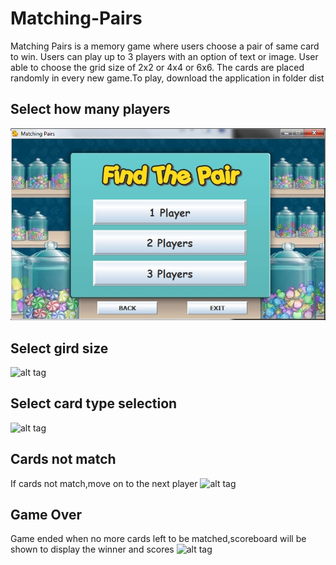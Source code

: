 # Matching-Pairs
Matching Pairs is a memory game where users choose a pair of same card to win. 
Users can play up to 3 players with an option of text or image. 
User able to choose the grid size of 2x2 or 4x4 or 6x6. The cards are placed randomly in every new game.To play, download the application in folder dist

## Select how many players
![myimage-alt-tag](https://github.com/farahasylah/Matching-Pairs/blob/master/screenshots/Main.jpg?raw=true)


## Select gird size
![alt tag](https://cloud.githubusercontent.com/assets/13564825/22333084/204f733c-e40f-11e6-912c-d8d867350a76.jpg)

## Select card type selection
![alt tag](https://cloud.githubusercontent.com/assets/13564825/22333088/25ef712a-e40f-11e6-82c9-484872c1d80d.jpg)

## Cards not match
If cards not match,move on to the next player
![alt tag](https://cloud.githubusercontent.com/assets/13564825/22333096/2e5b1508-e40f-11e6-8335-6d2b57c12586.jpg)

## Game Over
Game ended when no more cards left to be matched,scoreboard will be shown to display the winner and scores
![alt tag](https://cloud.githubusercontent.com/assets/13564825/22333101/327686c2-e40f-11e6-867d-d844aacd0c3f.jpg)

